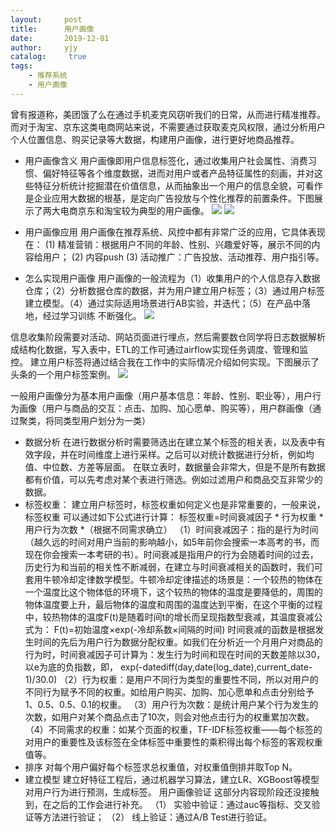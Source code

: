 ```yaml
---
layout:     post
title:      用户画像
date:       2019-12-01
author:     yjy
catalog: 	 true
tags:
    - 推荐系统
    - 用户画像
---
```



曾有报道称，美团饿了么在通过手机麦克风窃听我们的日常，从而进行精准推荐。而对于淘宝、京东这类电商网站来说，不需要通过获取麦克风权限，通过分析用户个人位置信息、购买记录等大数据，构建用户画像，进行更好地商品推荐。

- 用户画像含义
用户画像即用户信息标签化，通过收集用户社会属性、消费习惯、偏好特征等各个维度数据，进而对用户或者产品特征属性的刻画，并对这些特征分析统计挖掘潜在价值信息，从而抽象出一个用户的信息全貌，可看作是企业应用大数据的根基，是定向广告投放与个性化推荐的前置条件。下图展示了两大电商京东和淘宝较为典型的用户画像。
![](https://upload-images.jianshu.io/upload_images/18705940-5e098f4249caf404.png?imageMogr2/auto-orient/strip%7CimageView2/2/w/1240)
![](https://upload-images.jianshu.io/upload_images/18705940-64629c5ef569ceaf.png?imageMogr2/auto-orient/strip%7CimageView2/2/w/1240)

- 用户画像应用
用户画像在推荐系统、风控中都有非常广泛的应用，它具体表现在：
(1)	精准营销：根据用户不同的年龄、性别、兴趣爱好等，展示不同的内容给用户；
(2)	内容push
(3)	活动推广：广告投放、活动推荐、用户指引等。
- 怎么实现用户画像
用户画像的一般流程为（1）收集用户的个人信息存入数据仓库；（2）分析数据仓库的数据，并为用户建立用户标签；（3）通过用户标签建立模型。（4）通过实际适用场景进行AB实验，并迭代；（5）在产品中落地，经过学习训练 不断强化。
![](https://upload-images.jianshu.io/upload_images/18705940-bc97369bdc9dde22.png?imageMogr2/auto-orient/strip%7CimageView2/2/w/1240)

信息收集阶段需要对活动、网站页面进行埋点，然后需要数仓同学将日志数据解析成结构化数据，写入表中，ETL的工作可通过airflow实现任务调度、管理和监控。
建立用户标签将通过结合我在工作中的实际情况介绍如何实现。下图展示了头条的一个用户标签案例。
![](https://upload-images.jianshu.io/upload_images/18705940-1579e97729084e9f.png?imageMogr2/auto-orient/strip%7CimageView2/2/w/1240)


一般用户画像分为基本用户画像（用户基本信息：年龄、性别、职业等），用户行为画像（用户与商品的交互：点击、加购、加心愿单、购买等），用户群画像（通过聚类，将同类型用户划分为一类）
- 数据分析
在进行数据分析时需要筛选出在建立某个标签的相关表，以及表中有效字段，并在时间维度上进行采样。之后可以对统计数据进行分析，例如均值、中位数、方差等层面。
在联立表时，数据量会非常大，但是不是所有数据都有价值，可以先考虑对某个表进行筛选。例如过滤用户和商品交互非常少的数据。
- 标签权重：
建立用户标签时，标签权重如何定义也是非常重要的，一般来说，标签权重
可以通过如下公式进行计算：
标签权重=时间衰减因子 * 行为权重 * 用户行为次数 *（根据不同需求确立） 
（1）时间衰减因子：指的是行为时间（越久远的时间对用户当前的影响越小，如5年前你会搜索一本高考的书，而现在你会搜索一本考研的书）。时间衰减是指用户的行为会随着时间的过去，历史行为和当前的相关性不断减弱，在建立与时间衰减相关的函数时，我们可套用牛顿冷却定律数学模型。牛顿冷却定律描述的场景是：一个较热的物体在一个温度比这个物体低的环境下，这个较热的物体的温度是要降低的，周围的物体温度要上升，最后物体的温度和周围的温度达到平衡，在这个平衡的过程中，较热物体的温度F(t)是随着时间t的增长而呈现指数型衰减，其温度衰减公式为：
F(t)=初始温度×exp(-冷却系数×间隔的时间)
时间衰减的函数是根据发生时间的先后为用户行为数据分配权重。如我们在分析近一个月用户对商品的行为时，时间衰减因子可计算为：发生行为时间和现在时间的天数差除以30，以e为底的负指数，即，
exp(-datediff(day,date(log_date),current_date-1)/30.0)
（2）行为权重：是用户不同行为类型的重要性不同，所以对用户的不同行为赋予不同的权重。如给用户购买、加购、加心愿单和点击分别给予1、0.5、0.5、0.1的权重。
（3）用户行为次数：是统计用户某个行为发生的次数，如用户对某个商品点击了10次，则会对他点击行为的权重累加次数。
（4）不同需求的权重：如某个页面的权重，TF-IDF标签权重——每个标签的对用户的重要性及该标签在全体标签中重要性的乘积得出每个标签的客观权重值等。
- 排序
对每个用户偏好每个标签求总权重值，对权重值倒排并取Top N。
- 建立模型
建立好特征工程后，通过机器学习算法，建立LR、XGBoost等模型对用户行为进行预测，生成标签。
用户画像验证
这部分内容现阶段还没接触到，在之后的工作会进行补充。
（1）	实验中验证：通过auc等指标、交叉验证等方法进行验证；
（2）	线上验证：通过A/B Test进行验证。
